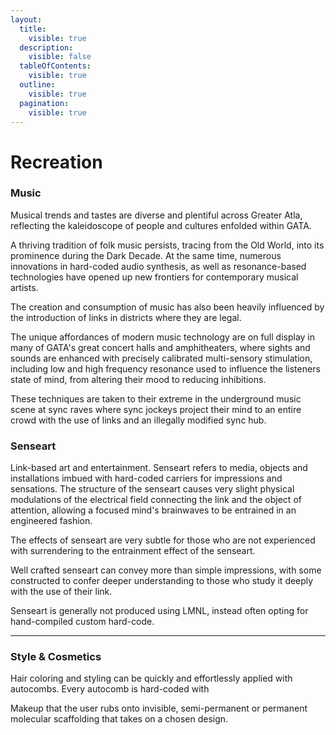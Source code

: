 ```yaml
---
layout:
  title:
    visible: true
  description:
    visible: false
  tableOfContents:
    visible: true
  outline:
    visible: true
  pagination:
    visible: true
---
```


# Recreation

### **Music**

Musical trends and tastes are diverse and plentiful across Greater Atla, reflecting the kaleidoscope of people and cultures enfolded within GATA.

A thriving tradition of folk music persists, tracing from the Old World, into its prominence during the Dark Decade. At the same time, numerous innovations in hard-coded audio synthesis, as well as resonance-based technologies have opened up new frontiers for contemporary musical artists.

The creation and consumption of music has also been heavily influenced by the introduction of links in districts where they are legal.

The unique affordances of modern music technology are on full display in many of GATA's great concert halls and amphitheaters, where sights and sounds are enhanced with precisely calibrated multi-sensory stimulation, including low and high frequency resonance used to influence the listeners state of mind, from altering their mood to reducing inhibitions.

These techniques are taken to their extreme in the underground music scene at sync raves where sync jockeys project their mind to an entire crowd with the use of links and an illegally modified sync hub.

### **Senseart**

Link-based art and entertainment. Senseart refers to media, objects and installations imbued with hard-coded carriers for impressions and sensations. The structure of the senseart causes very slight physical modulations of the electrical field connecting the link and the object of attention, allowing a focused mind's brainwaves to be entrained in an engineered fashion.

The effects of senseart are very subtle for those who are not experienced with surrendering to the entrainment effect of the senseart.

Well crafted senseart can convey more than simple impressions, with some constructed to confer deeper understanding to those who study it deeply with the use of their link.

Senseart is generally not produced using LMNL, instead often opting for hand-compiled custom hard-code.&#x20;

***

### **Style & Cosmetics**

Hair coloring and styling can be quickly and effortlessly applied with autocombs. Every autocomb is hard-coded with

Makeup that the user rubs onto invisible, semi-permanent or permanent molecular scaffolding that takes on a chosen design.
